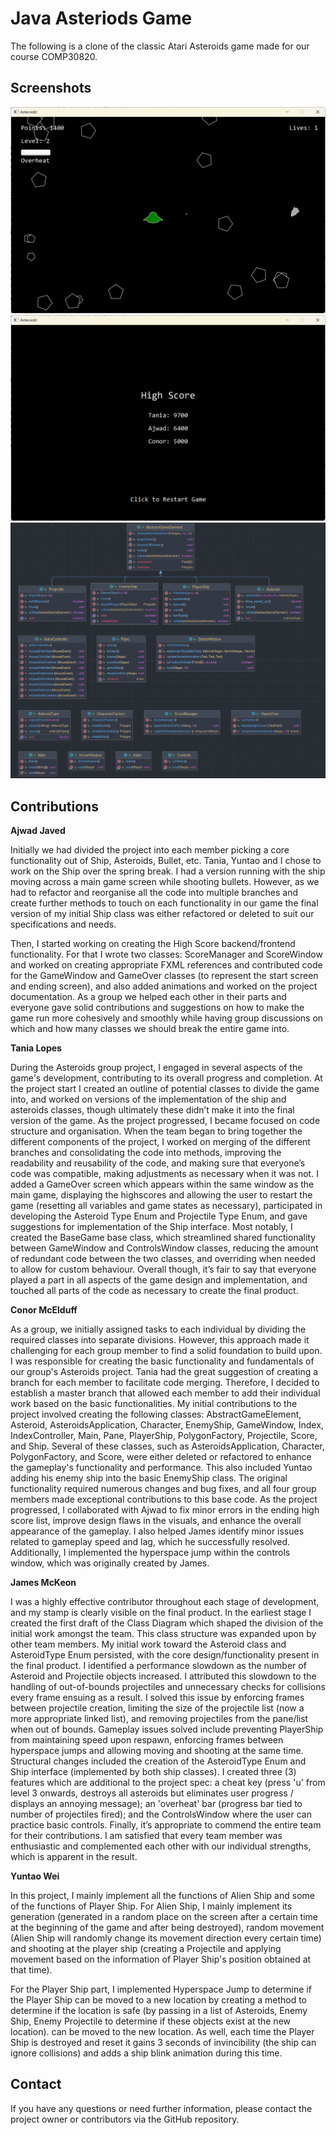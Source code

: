 # Java Asteriods Game

The following is a clone of the classic Atari Asteroids game made for our course COMP30820.
  
## Screenshots
  

![Game](images/gameplay.png)  
![Game](images/highscore.png)
![Class Diagram](images/class_diagram.jpeg)

## Contributions
**Ajwad Javed**
  
Initially we had divided the project into each member picking a core functionality out of Ship, Asteroids, Bullet, etc. Tania, Yuntao and I chose to work on the Ship over the spring break. I had a version running with the ship moving across a main game screen while shooting bullets. However, as we had to refactor and reorganise all the code into multiple branches and create further methods to touch on each functionality in our game the final version of my initial Ship class was either refactored or deleted to suit our specifications and needs.

Then, I started working on creating the High Score backend/frontend functionality. For that I wrote two classes: ScoreManager and ScoreWindow and worked on creating appropriate FXML references and contributed code for the GameWindow and GameOver classes (to represent the start screen and ending screen), and also added animations and worked on the project documentation. As a group we helped each other in their parts and everyone gave solid contributions and suggestions on how to make the game run more cohesively and smoothly while having group discussions on which and how many classes we should break the entire game into.
  
**Tania Lopes**
  
During the Asteroids group project, I engaged in several aspects of the game's development, contributing to its overall progress and completion. At the project start I created an outline of potential classes to divide the game into, and worked on versions of the implementation of the ship and asteroids classes, though ultimately these didn’t make it into the final version of the game. As the project progressed, I became focused on code structure and organisation. When the team began to bring together the different components of the project, I worked on merging of the different branches and consolidating the code into methods, improving the readability and reusability of the code, and making sure that everyone’s code was compatible, making adjustments as necessary when it was not. I added a GameOver screen which appears within the same window as the main game, displaying the highscores and allowing the user to restart the game (resetting all variables and game states as necessary), participated in developing the Asteroid Type Enum and Projectile Type Enum, and gave suggestions for implementation of the Ship interface. Most notably, I created the  BaseGame base class, which streamlined shared functionality between GameWindow and ControlsWindow classes, reducing the amount of redundant code between the two classes, and overriding when needed to allow for custom behaviour. Overall though, it’s fair to say that everyone played a part in all aspects of the game design and implementation, and touched all parts of the code as necessary to create the final product.
  
**Conor McElduff**
  
As a group, we initially assigned tasks to each individual by dividing the required classes into separate divisions. However, this approach made it challenging for each group member to find a solid foundation to build upon. I was responsible for creating the basic functionality and fundamentals of our group's Asteroids project. Tania had the great suggestion of creating a branch for each member to facilitate code merging. Therefore, I decided to establish a master branch that allowed each member to add their individual work based on the basic functionalities. My initial contributions to the project involved creating the following classes: AbstractGameElement, Asteroid, AsteroidsApplication, Character, EnemyShip, GameWindow, Index, IndexController, Main, Pane, PlayerShip, PolygonFactory, Projectile, Score, and Ship. Several of these classes, such as AsteroidsApplication, Character, PolygonFactory, and Score, were either deleted or refactored to enhance the gameplay's functionality and performance. This also included Yuntao adding his enemy ship into the basic EnemyShip class. The original functionality required numerous changes and bug fixes, and all four group members made exceptional contributions to this base code. As the project progressed, I collaborated with Ajwad to fix minor errors in the ending high score list, improve design flaws in the visuals, and enhance the overall appearance of the gameplay. I also helped James identify minor issues related to gameplay speed and lag, which he successfully resolved. Additionally, I implemented the hyperspace jump within the controls window, which was originally created by James.
  
**James McKeon**
  
I was a highly effective contributor throughout each stage of development, and my stamp is clearly visible on the final product. In the earliest stage I created the first draft of the Class Diagram which shaped the division of the initial work amongst the team. This class structure was expanded upon by other team members. My initial work toward the Asteroid class and AsteroidType Enum persisted, with the core design/functionality present in the final product. I identified a performance slowdown as the number of Asteroid and Projectile objects increased. I attributed this slowdown to the handling of out-of-bounds projectiles and unnecessary checks for collisions every frame ensuing as a result. I solved this issue by enforcing frames between projectile creation, limiting the size of the projectile list (now a more appropriate linked list), and removing projectiles from the pane/list when out of bounds. Gameplay issues solved include preventing PlayerShip from maintaining speed upon respawn, enforcing frames between hyperspace jumps and allowing moving and shooting at the same time. Structural changes included the creation of the AsteroidType Enum and Ship interface (implemented by both ship classes). I created three (3) features which are additional to the project spec: a cheat key (press 'u' from level 3 onwards, destroys all asteroids but eliminates user progress / displays an annoying message); an 'overheat' bar (progress bar tied to number of projectiles fired); and the ControlsWindow where the user can practice basic controls. Finally, it’s appropriate to commend the entire team for their contributions. I am satisfied that every team member was enthusiastic and complemented each other with our individual strengths, which is apparent in the result.
  
**Yuntao Wei**
  
In this project, I mainly implement all the functions of Alien Ship and some of the functions of Player Ship. For Alien Ship, I mainly implement its generation (generated in a random place on the screen after a certain time at the beginning of the game and after being destroyed), random movement (Alien Ship will randomly change its movement direction every certain time) and shooting at the player ship (creating a Projectile and applying movement based on the information of Player Ship's position obtained at that time).

For the Player Ship part, I implemented Hyperspace Jump to determine if the Player Ship can be moved to a new location by creating a method to determine if the location is safe (by passing in a list of Asteroids, Enemy Ship, Enemy Projectile to determine if these objects exist at the new location). can be moved to the new location. As well, each time the Player Ship is destroyed and reset it gains 3 seconds of invincibility (the ship can ignore collisions) and adds a ship blink animation during this time.

## Contact
  
If you have any questions or need further information, please contact the project owner or contributors via the GitHub repository.